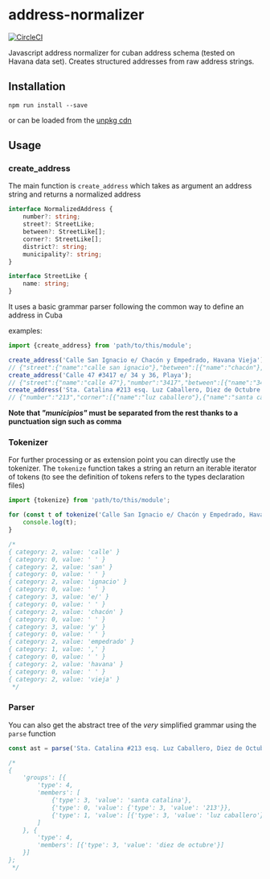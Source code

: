 # address-normalizer

[![CircleCI](https://circleci.com/gh/Citykleta/address-normalizer.svg?style=svg)](https://circleci.com/gh/Citykleta/address-normalizer)

Javascript address normalizer for cuban address schema (tested on Havana data set).
Creates structured addresses from raw address strings.

## Installation

``npm run install --save``

or can be loaded from the [unpkg cdn]()

## Usage

### create_address

The main function is ``create_address`` which takes as argument an address string and 
returns a normalized address

```typescript
interface NormalizedAddress {
    number?: string;
    street?: StreetLike;
    between?: StreetLike[];
    corner?: StreetLike[];
    district?: string;
    municipality?: string;
}

interface StreetLike {
    name: string;
}
```

It uses a basic grammar parser following the common way to define an address in Cuba

examples:
```javascript
import {create_address} from 'path/to/this/module';

create_address('Calle San Ignacio e/ Chacón y Empedrado, Havana Vieja')
// {"street":{"name":"calle san ignacio"},"between":[{"name":"chacón"},{"name":"empedrado"}],"municipality":"havana vieja"}
create_address('Calle 47 #3417 e/ 34 y 36, Playa');
// {"street":{"name":"calle 47"},"number":"3417","between":[{"name":"34"},{"name":"36"}],"municipality":"playa"}
create_address('Sta. Catalina #213 esq. Luz Caballero, Diez de Octubre')
// {"number":"213","corner":[{"name":"luz caballero"},{"name":"santa catalina"}],"municipality":"diez de octubre"}
````

**Note that <i lang="es">"municipios"</i> must be separated from the rest thanks to a punctuation sign such as comma** 

### Tokenizer

For further processing or as extension point you can directly use the tokenizer.
The ``tokenize`` function takes a string an return an iterable iterator of tokens (to see the definition of tokens refers to the types declaration files)

```javascript
import {tokenize} from 'path/to/this/module';

for (const t of tokenize('Calle San Ignacio e/ Chacón y Empedrado, Havana Vieja')){
    console.log(t);
}

/*
{ category: 2, value: 'calle' }
{ category: 0, value: ' ' }
{ category: 2, value: 'san' }
{ category: 0, value: ' ' }
{ category: 2, value: 'ignacio' }
{ category: 0, value: ' ' }
{ category: 3, value: 'e/' }
{ category: 0, value: ' ' }
{ category: 2, value: 'chacón' }
{ category: 0, value: ' ' }
{ category: 3, value: 'y' }
{ category: 0, value: ' ' }
{ category: 2, value: 'empedrado' }
{ category: 1, value: ',' }
{ category: 0, value: ' ' }
{ category: 2, value: 'havana' }
{ category: 0, value: ' ' }
{ category: 2, value: 'vieja' }
 */
````
### Parser

You can also get the abstract tree of the *very* simplified grammar using the ``parse`` function

```javascript
const ast = parse('Sta. Catalina #213 esq. Luz Caballero, Diez de Octubre');

/*
{
    'groups': [{
        'type': 4,
        'members': [
            {'type': 3, 'value': 'santa catalina'},
            {'type': 0, 'value': {'type': 3, 'value': '213'}},
            {'type': 1, 'value': [{'type': 3, 'value': 'luz caballero'}]}
        ]
    }, {
        'type': 4,
        'members': [{'type': 3, 'value': 'diez de octubre'}]
    }]
};
 */
```
